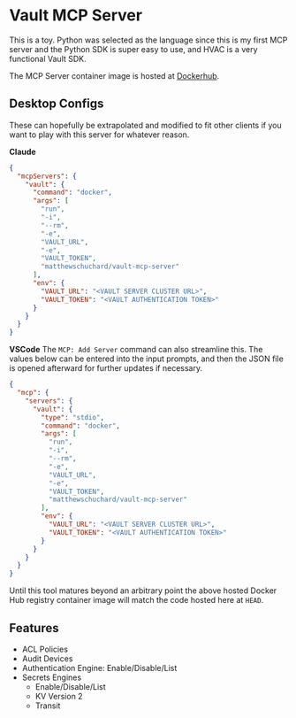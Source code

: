 # Vault MCP Server

This is a toy. Python was selected as the language since this is my first MCP server and the Python SDK is super easy to use, and HVAC is a very functional Vault SDK.

The MCP Server container image is hosted at [Dockerhub](https://hub.docker.com/r/matthewschuchard/vault-mcp-server).

## Desktop Configs

These can hopefully be extrapolated and modified to fit other clients if you want to play with this server for whatever reason.

**Claude**
```json
{
  "mcpServers": {
    "vault": {
      "command": "docker",
      "args": [
        "run",
        "-i",
        "--rm",
        "-e",
        "VAULT_URL",
        "-e",
        "VAULT_TOKEN",
        "matthewschuchard/vault-mcp-server"
      ],
      "env": {
        "VAULT_URL": "<VAULT SERVER CLUSTER URL>",
        "VAULT_TOKEN": "<VAULT AUTHENTICATION TOKEN>"
      }
    }
  }
}
```

**VSCode**
The `MCP: Add Server` command can also streamline this. The values below can be entered into the input prompts, and then the JSON file is opened afterward for further updates if necessary.
```json
{
  "mcp": {
    "servers": {
      "vault": {
        "type": "stdio",
        "command": "docker",
        "args": [
          "run",
          "-i",
          "--rm",
          "-e",
          "VAULT_URL",
          "-e",
          "VAULT_TOKEN",
          "matthewschuchard/vault-mcp-server"
        ],
        "env": {
          "VAULT_URL": "<VAULT SERVER CLUSTER URL>",
          "VAULT_TOKEN": "<VAULT AUTHENTICATION TOKEN>"
        }
      }
    }
  }
}
```

Until this tool matures beyond an arbitrary point the above hosted Docker Hub registry container image will match the code hosted here at `HEAD`.

## Features
- ACL Policies
- Audit Devices
- Authentication Engine: Enable/Disable/List
- Secrets Engines
  - Enable/Disable/List
  - KV Version 2
  - Transit
